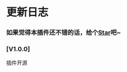 # 更新日志

### 如果觉得本插件还不错的话，给个[Star](https://github.com/OBKoro1/autoCommit)吧~

<!-- TODO: npm包形式 -->
<!-- webview 的icon -->
<!-- TODO: 支持谷歌插件 -->

### [V1.0.0]

插件开源
